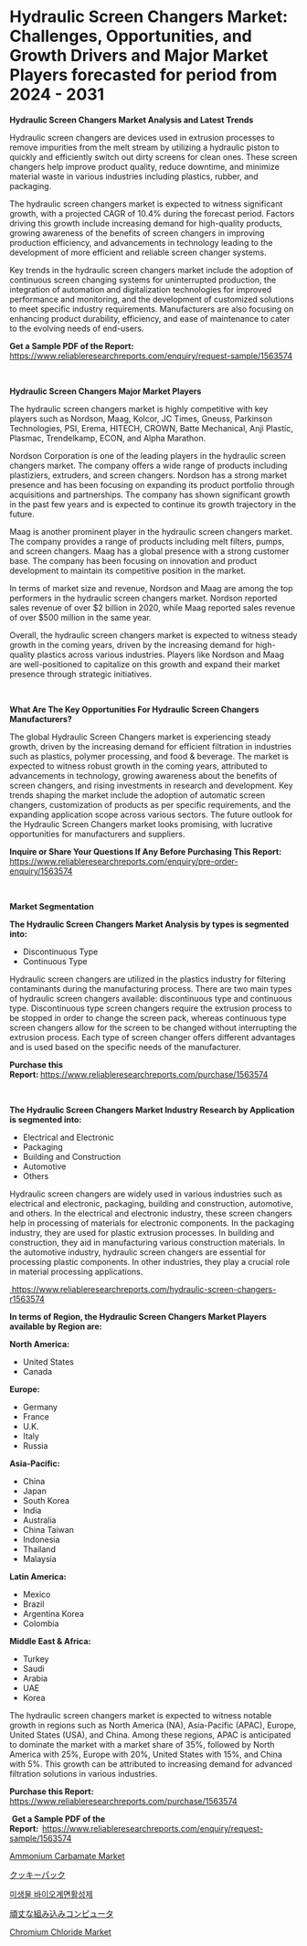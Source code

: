 <p><h1>Hydraulic Screen Changers Market: Challenges, Opportunities, and Growth Drivers and Major Market Players forecasted for period from 2024 - 2031</h1></p><p><strong>Hydraulic Screen Changers Market Analysis and Latest Trends</strong></p>
<p><p>Hydraulic screen changers are devices used in extrusion processes to remove impurities from the melt stream by utilizing a hydraulic piston to quickly and efficiently switch out dirty screens for clean ones. These screen changers help improve product quality, reduce downtime, and minimize material waste in various industries including plastics, rubber, and packaging.</p><p>The hydraulic screen changers market is expected to witness significant growth, with a projected CAGR of 10.4% during the forecast period. Factors driving this growth include increasing demand for high-quality products, growing awareness of the benefits of screen changers in improving production efficiency, and advancements in technology leading to the development of more efficient and reliable screen changer systems.</p><p>Key trends in the hydraulic screen changers market include the adoption of continuous screen changing systems for uninterrupted production, the integration of automation and digitalization technologies for improved performance and monitoring, and the development of customized solutions to meet specific industry requirements. Manufacturers are also focusing on enhancing product durability, efficiency, and ease of maintenance to cater to the evolving needs of end-users.</p></p>
<p><strong>Get a Sample PDF of the Report:&nbsp;</strong> <a href="https://www.reliableresearchreports.com/enquiry/request-sample/1563574">https://www.reliableresearchreports.com/enquiry/request-sample/1563574</a></p>
<p>&nbsp;</p>
<p><strong>Hydraulic Screen Changers Major Market Players</strong></p>
<p><p>The hydraulic screen changers market is highly competitive with key players such as Nordson, Maag, Kolcor, JC Times, Gneuss, Parkinson Technologies, PSI, Erema, HITECH, CROWN, Batte Mechanical, Anji Plastic, Plasmac, Trendelkamp, ECON, and Alpha Marathon. </p><p>Nordson Corporation is one of the leading players in the hydraulic screen changers market. The company offers a wide range of products including plastiziers, extruders, and screen changers. Nordson has a strong market presence and has been focusing on expanding its product portfolio through acquisitions and partnerships. The company has shown significant growth in the past few years and is expected to continue its growth trajectory in the future.</p><p>Maag is another prominent player in the hydraulic screen changers market. The company provides a range of products including melt filters, pumps, and screen changers. Maag has a global presence with a strong customer base. The company has been focusing on innovation and product development to maintain its competitive position in the market.</p><p>In terms of market size and revenue, Nordson and Maag are among the top performers in the hydraulic screen changers market. Nordson reported sales revenue of over $2 billion in 2020, while Maag reported sales revenue of over $500 million in the same year.</p><p>Overall, the hydraulic screen changers market is expected to witness steady growth in the coming years, driven by the increasing demand for high-quality plastics across various industries. Players like Nordson and Maag are well-positioned to capitalize on this growth and expand their market presence through strategic initiatives.</p></p>
<p>&nbsp;</p>
<p><strong>What Are The Key Opportunities For Hydraulic Screen Changers Manufacturers?</strong></p>
<p><p>The global Hydraulic Screen Changers market is experiencing steady growth, driven by the increasing demand for efficient filtration in industries such as plastics, polymer processing, and food & beverage. The market is expected to witness robust growth in the coming years, attributed to advancements in technology, growing awareness about the benefits of screen changers, and rising investments in research and development. Key trends shaping the market include the adoption of automatic screen changers, customization of products as per specific requirements, and the expanding application scope across various sectors. The future outlook for the Hydraulic Screen Changers market looks promising, with lucrative opportunities for manufacturers and suppliers.</p></p>
<p><strong>Inquire or Share Your Questions If Any Before Purchasing This Report:</strong> <a href="https://www.reliableresearchreports.com/enquiry/pre-order-enquiry/1563574">https://www.reliableresearchreports.com/enquiry/pre-order-enquiry/1563574</a></p>
<p>&nbsp;</p>
<p><strong>Market Segmentation</strong></p>
<p><strong>The Hydraulic Screen Changers Market Analysis by types is segmented into:</strong></p>
<p><ul><li>Discontinuous Type</li><li>Continuous Type</li></ul></p>
<p><p>Hydraulic screen changers are utilized in the plastics industry for filtering contaminants during the manufacturing process. There are two main types of hydraulic screen changers available: discontinuous type and continuous type. Discontinuous type screen changers require the extrusion process to be stopped in order to change the screen pack, whereas continuous type screen changers allow for the screen to be changed without interrupting the extrusion process. Each type of screen changer offers different advantages and is used based on the specific needs of the manufacturer.</p></p>
<p><strong>Purchase this Report:&nbsp;</strong><a href="https://www.reliableresearchreports.com/purchase/1563574">https://www.reliableresearchreports.com/purchase/1563574</a></p>
<p>&nbsp;</p>
<p><strong>The Hydraulic Screen Changers Market Industry Research by Application is segmented into:</strong></p>
<p><ul><li>Electrical and Electronic</li><li>Packaging</li><li>Building and Construction</li><li>Automotive</li><li>Others</li></ul></p>
<p><p>Hydraulic screen changers are widely used in various industries such as electrical and electronic, packaging, building and construction, automotive, and others. In the electrical and electronic industry, these screen changers help in processing of materials for electronic components. In the packaging industry, they are used for plastic extrusion processes. In building and construction, they aid in manufacturing various construction materials. In the automotive industry, hydraulic screen changers are essential for processing plastic components. In other industries, they play a crucial role in material processing applications.</p></p>
<p><a href="https://www.reliableresearchreports.com/hydraulic-screen-changers-r1563574">&nbsp;https://www.reliableresearchreports.com/hydraulic-screen-changers-r1563574</a></p>
<p><strong>In terms of Region, the Hydraulic Screen Changers Market Players available by Region are:</strong></p>
<p>
    <p> <strong> North America: </strong>
        <ul>
            <li>United States</li>
            <li>Canada</li>
        </ul>
        </p> 
    <p> <strong> Europe: </strong>
        <ul>
            <li>Germany</li>
            <li>France</li>
            <li>U.K.</li>
            <li>Italy</li>
            <li>Russia</li>
        </ul>
        </p> 
    <p> <strong> Asia-Pacific: </strong>
        <ul>
            <li>China</li>
            <li>Japan</li>
            <li>South Korea</li>
            <li>India</li>
            <li>Australia</li>
            <li>China Taiwan</li>
            <li>Indonesia</li>
            <li>Thailand</li>
            <li>Malaysia</li>
        </ul>
        </p> 
    <p> <strong> Latin America: </strong>
        <ul>
            <li>Mexico</li>
            <li>Brazil</li>
            <li>Argentina Korea</li>
            <li>Colombia</li>
        </ul>
        </p> 
    <p> <strong> Middle East & Africa: </strong>
        <ul>
            <li>Turkey</li>
            <li>Saudi</li>
            <li>Arabia</li>
            <li>UAE</li>
            <li>Korea</li>
        </ul>
    </p>
    </p>
<p><p>The hydraulic screen changers market is expected to witness notable growth in regions such as North America (NA), Asia-Pacific (APAC), Europe, United States (USA), and China. Among these regions, APAC is anticipated to dominate the market with a market share of 35%, followed by North America with 25%, Europe with 20%, United States with 15%, and China with 5%. This growth can be attributed to increasing demand for advanced filtration solutions in various industries.</p></p>
<p><strong>Purchase this Report: </strong><a href="https://www.reliableresearchreports.com/purchase/1563574">https://www.reliableresearchreports.com/purchase/1563574</a></p>
<p>&nbsp;<strong>Get a Sample PDF of the Report:&nbsp;&nbsp;</strong><a href="https://www.reliableresearchreports.com/enquiry/request-sample/1563574">https://www.reliableresearchreports.com/enquiry/request-sample/1563574</a></p>
<p><strong></strong></p>
<p><p><a href="https://www.linkedin.com/pulse/insights-ammonium-carbamate-market-size-analysing-share-5u6oe?trackingId=gUsx2L0UkkR6xBNkC5uETA%3D%3D">Ammonium Carbamate Market</a></p><p><a href="https://medium.com/@abdulkoss2015/%E3%82%AF%E3%83%83%E3%82%AD%E3%83%BC%E3%83%91%E3%83%83%E3%82%AF%E5%B8%82%E5%A0%B4%E3%83%AC%E3%83%9D%E3%83%BC%E3%83%88%E3%81%AF-%E3%81%93%E3%81%AE%E5%B8%82%E5%A0%B4%E3%81%AE%E6%9C%80%E6%96%B0%E3%81%AE%E3%83%88%E3%83%AC%E3%83%B3%E3%83%89%E3%81%A8%E6%88%90%E9%95%B7%E6%A9%9F%E4%BC%9A%E3%82%92%E6%98%8E%E3%82%89%E3%81%8B%E3%81%AB%E3%81%97%E3%81%A6%E3%81%84%E3%81%BE%E3%81%99-b8eb127027e8">クッキーパック</a></p><p><a href="https://medium.com/@tedbernhard1944/%EB%AF%B8%EC%83%9D%EB%AC%BC-%EC%83%9D%EC%B2%B4-%EA%B3%84%EB%A9%B4%ED%99%9C%EC%84%B1%EC%A0%9C-%EC%8B%9C%EC%9E%A5-2031%EB%85%84%EA%B9%8C%EC%A7%80%EC%9D%98-%EC%B6%94%EC%9D%B4-%EC%98%88%EC%B8%A1-%EB%B0%8F-%EA%B2%BD%EC%9F%81-%EB%B6%84%EC%84%9D-adf5ac04b9d1">미생물 바이오계면활성제</a></p><p><a href="https://medium.com/@peterpatel626/%E9%A0%91%E4%B8%88%E3%81%AA%E7%B5%84%E3%81%BF%E8%BE%BC%E3%81%BF%E3%82%B3%E3%83%B3%E3%83%94%E3%83%A5%E3%83%BC%E3%82%BF%E5%B8%82%E5%A0%B4-2031%E5%B9%B4%E3%81%BE%E3%81%A7%E3%81%AE%E3%83%88%E3%83%AC%E3%83%B3%E3%83%89-%E4%BA%88%E6%B8%AC-%E7%AB%B6%E4%BA%89%E5%88%86%E6%9E%90-b20822d5e128">頑丈な組み込みコンピュータ</a></p><p><a href="https://www.linkedin.com/pulse/global-chromium-chloride-market-size-trends-insights-projections-b9u1e?trackingId=SNh684KLKcWEyGbyi%2BluyQ%3D%3D">Chromium Chloride Market</a></p></p>